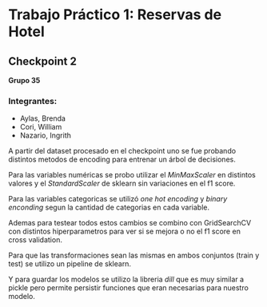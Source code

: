 # **Trabajo Práctico 1: Reservas de Hotel**

## Checkpoint 2

**Grupo 35**

### Integrantes:

- Aylas, Brenda
- Cori, William
- Nazario, Ingrith

A partir del dataset procesado en el checkpoint uno se fue probando distintos metodos de encoding para entrenar un árbol de decisiones.

Para las variables numéricas se probo utilizar el _MinMaxScaler_ en distintos valores y el _StandardScaler_ de sklearn sin variaciones en el f1 score.

Para las variables categoricas se utilizó _one hot encoding_ y _binary enconding_ segun la cantidad de categorias en cada variable.

Ademas para testear todos estos cambios se combino con GridSearchCV con distintos hiperparametros para ver si se mejora o no el f1 score en cross validation.

Para que las transformaciones sean las mismas en ambos conjuntos (train y test) se utilizo un pipeline de sklearn.

Y para guardar los modelos se utilizo la libreria _dill_ que es muy similar a pickle pero permite persistir funciones que eran necesarias para nuestro modelo.
